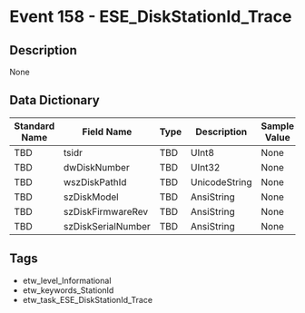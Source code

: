 # Event 158 - ESE_DiskStationId_Trace

## Description
None

## Data Dictionary
|Standard Name|Field Name|Type|Description|Sample Value|
|---|---|---|---|---|
|TBD|tsidr|TBD|UInt8|None|None|
|TBD|dwDiskNumber|TBD|UInt32|None|None|
|TBD|wszDiskPathId|TBD|UnicodeString|None|None|
|TBD|szDiskModel|TBD|AnsiString|None|None|
|TBD|szDiskFirmwareRev|TBD|AnsiString|None|None|
|TBD|szDiskSerialNumber|TBD|AnsiString|None|None|

## Tags
* etw_level_Informational
* etw_keywords_StationId
* etw_task_ESE_DiskStationId_Trace
